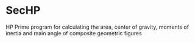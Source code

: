 # SecHP
HP Prime program for calculating the area, center of gravity, moments of inertia and main angle of composite geometric figures
